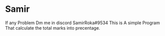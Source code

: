 # Samir
If any Problem Dm me in discord SamirRoka#9534
This is A simple Program That calculate the total marks into precentage.
